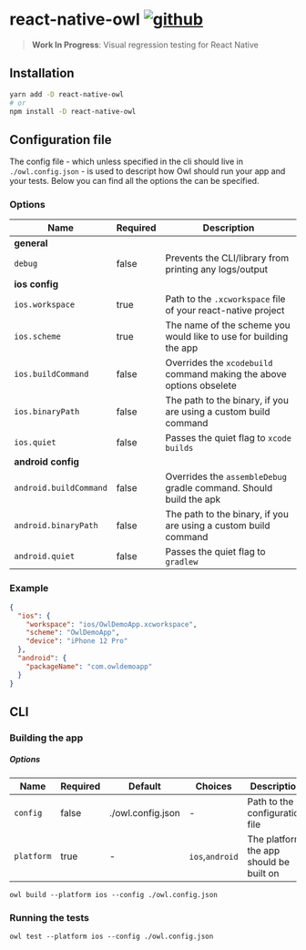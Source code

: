 # react-native-owl [![github][github-image]][github-url]

> **Work In Progress**: Visual regression testing for React Native

## Installation

```sh
yarn add -D react-native-owl
# or
npm install -D react-native-owl
```

## Configuration file

The config file - which unless specified in the cli should live in `./owl.config.json` - is used to descript how Owl should run your app and your tests. Below you can find all the options the can be specified.

### Options

| Name                   | Required | Description                                                          |
| ---------------------- | -------- | -------------------------------------------------------------------- |
| **general**            |          |                                                                      |
| `debug`                | false    | Prevents the CLI/library from printing any logs/output               |
| **ios config**         |          |                                                                      |
| `ios.workspace`        | true     | Path to the `.xcworkspace` file of your react-native project         |
| `ios.scheme`           | true     | The name of the scheme you would like to use for building the app    |
| `ios.buildCommand`     | false    | Overrides the `xcodebuild` command making the above options obselete |
| `ios.binaryPath`       | false    | The path to the binary, if you are using a custom build command      |
| `ios.quiet`            | false    | Passes the quiet flag to `xcode builds`                              |
| **android config**     |          |                                                                      |
| `android.buildCommand` | false    | Overrides the `assembleDebug` gradle command. Should build the apk   |
| `android.binaryPath`   | false    | The path to the binary, if you are using a custom build command      |
| `android.quiet`        | false    | Passes the quiet flag to `gradlew`                                   |

### Example

```json
{
  "ios": {
    "workspace": "ios/OwlDemoApp.xcworkspace",
    "scheme": "OwlDemoApp",
    "device": "iPhone 12 Pro"
  },
  "android": {
    "packageName": "com.owldemoapp"
  }
}
```

## CLI

### Building the app

##### Options

| Name       | Required | Default           | Choices         | Description                             |
| ---------- | -------- | ----------------- | --------------- | --------------------------------------- |
| `config`   | false    | ./owl.config.json | -               | Path to the configuration file          |
| `platform` | true     | -                 | `ios`,`android` | The platform the app should be built on |

```
owl build --platform ios --config ./owl.config.json
```

### Running the tests

```
owl test --platform ios --config ./owl.config.json
```

[github-image]: https://github.com/FormidableLabs/react-native-owl/workflows/Run%20Tests/badge.svg
[github-url]: https://github.com/FormidableLabs/react-native-owl/actions
